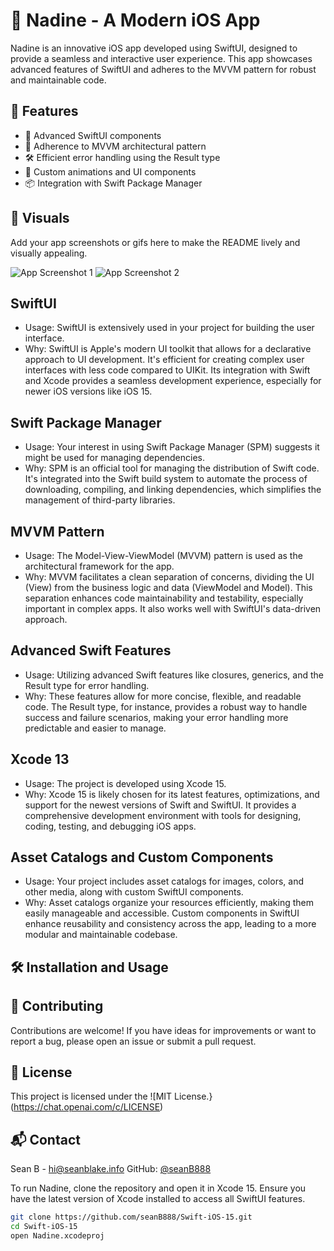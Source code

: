 # 📱 Nadine - A Modern iOS App

Nadine is an innovative iOS app developed using SwiftUI, designed to provide a seamless and interactive user experience. This app showcases advanced features of SwiftUI and adheres to the MVVM pattern for robust and maintainable code.

## 🌟 Features

- 🚀 Advanced SwiftUI components
- 🧩 Adherence to MVVM architectural pattern
- 🛠 Efficient error handling using the Result type
- 🎨 Custom animations and UI components
- 📦 Integration with Swift Package Manager

## 📸 Visuals

Add your app screenshots or gifs here to make the README lively and visually appealing.

![App Screenshot 1](url-to-screenshot)
![App Screenshot 2](url-to-another-screenshot)

## SwiftUI
- Usage: SwiftUI is extensively used in your project for building the user interface.
- Why: SwiftUI is Apple's modern UI toolkit that allows for a declarative approach to UI development. It's efficient for creating complex user interfaces with less code compared to UIKit. Its integration with Swift and Xcode provides a seamless development experience, especially for newer iOS versions like iOS 15.

## Swift Package Manager
- Usage: Your interest in using Swift Package Manager (SPM) suggests it might be used for managing dependencies.
- Why: SPM is an official tool for managing the distribution of Swift code. It's integrated into the Swift build system to automate the process of downloading, compiling, and linking dependencies, which simplifies the management of third-party libraries.

## MVVM Pattern
- Usage: The Model-View-ViewModel (MVVM) pattern is used as the architectural framework for the app.
- Why: MVVM facilitates a clean separation of concerns, dividing the UI (View) from the business logic and data (ViewModel and Model). This separation enhances code maintainability and testability, especially important in complex apps. It also works well with SwiftUI's data-driven approach.

## Advanced Swift Features
- Usage: Utilizing advanced Swift features like closures, generics, and the Result type for error handling.
- Why: These features allow for more concise, flexible, and readable code. The Result type, for instance, provides a robust way to handle success and failure scenarios, making your error handling more predictable and easier to manage.

## Xcode 13
- Usage: The project is developed using Xcode 15.
- Why: Xcode 15 is likely chosen for its latest features, optimizations, and support for the newest versions of Swift and SwiftUI. It provides a comprehensive development environment with tools for designing, coding, testing, and debugging iOS apps.

## Asset Catalogs and Custom Components
- Usage: Your project includes asset catalogs for images, colors, and other media, along with custom SwiftUI components.
- Why: Asset catalogs organize your resources efficiently, making them easily manageable and accessible. Custom components in SwiftUI enhance reusability and consistency across the app, leading to a more modular and maintainable codebase.

## 🛠 Installation and Usage

## 🤝 Contributing
Contributions are welcome! If you have ideas for improvements or want to report a bug, please open an issue or submit a pull request.

## 📄 License
This project is licensed under the ![MIT License.}(https://chat.openai.com/c/LICENSE)

## 📬 Contact
Sean B - hi@seanblake.info
GitHub: [@seanB888](https://github.com/seanB888)

To run Nadine, clone the repository and open it in Xcode 15. Ensure you have the latest version of Xcode installed to access all SwiftUI features.

```bash
git clone https://github.com/seanB888/Swift-iOS-15.git
cd Swift-iOS-15
open Nadine.xcodeproj

